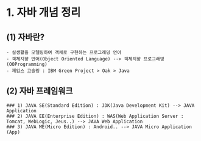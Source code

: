 # 1. 자바 개념 정리

## (1) 자바란?
	- 실생활을 모델링하여 객체로 구현하는 프로그래밍 언어
	- 객체지향 언어(Object Oriented Language) --> 객체지향 프로그래밍(OOProgramming)
	- 제임스 고슬링 : IBM Green Project > Oak > Java
	
## (2) 자바 프레임워크
	### 1) JAVA SE(Standard Edition) : JDK(Java Development Kit) --> JAVA Application
	### 2) JAVA EE(Enterprise Edition) : WAS(Web Application Server : Tomcat, WebLogic, Jeus..) --> JAVA Web Application
	### 3) JAVA ME(Micro Edition) : Android.. --> JAVA Micro Application (App)
	